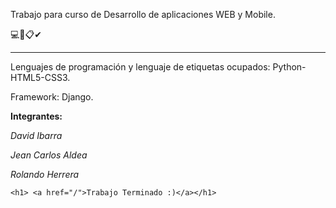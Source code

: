 Trabajo  para curso de Desarrollo de aplicaciones WEB y Mobile.

💻📱📋✔
****
Lenguajes de programación y lenguaje de etiquetas  ocupados:
Python-HTML5-CSS3.

Framework: Django.

**Integrantes:**



_David Ibarra_

_Jean Carlos Aldea_

_Rolando Herrera_

    <h1> <a href="/">Trabajo Terminado :)</a></h1>
